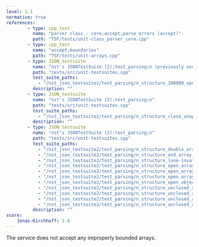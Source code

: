 ```yaml
---
level: 1.1
normative: true
references:
        - type: cpp_test
          name: "parser class - core;accept;parse errors (accept)"
          path: "TSF/tests/unit-class_parser_core.cpp"
        - type: cpp_test
          name: "accept;boundaries"
          path: "TSF/tests/unit-arrays.cpp"
        - type: JSON_testsuite
          name: "nst's JSONTestSuite (2);test_parsing;n (previously overflowed)"
          path: "tests/src/unit-testsuites.cpp"
          test_suite_paths:
            - "/nst_json_testsuite2/test_parsing/n_structure_100000_opening_arrays.json"
          description: ""
        - type: JSON_testsuite
          name: "nst's JSONTestSuite (2);test_parsing;n"
          path: "tests/src/unit-testsuites.cpp"
          test_suite_paths:
            - "/nst_json_testsuite2/test_parsing/n_structure_close_unopened_array.json"
          description: ""
        - type: JSON_testsuite
          name: "nst's JSONTestSuite (2);test_parsing;n"
          path: "tests/src/unit-testsuites.cpp"
          test_suite_paths:
            - "/nst_json_testsuite2/test_parsing/n_structure_double_array.json"
            - "/nst_json_testsuite2/test_parsing/n_structure_end_array.json"
            - "/nst_json_testsuite2/test_parsing/n_structure_lone-invalid-utf-8.json"
            - "/nst_json_testsuite2/test_parsing/n_structure_open_array_apostrophe.json"
            - "/nst_json_testsuite2/test_parsing/n_structure_open_array_comma.json"
            - "/nst_json_testsuite2/test_parsing/n_structure_open_array_open_object.json"   
            - "/nst_json_testsuite2/test_parsing/n_structure_open_object_close_array.json"
            - "/nst_json_testsuite2/test_parsing/n_structure_unclosed_array.json"
            - "/nst_json_testsuite2/test_parsing/n_structure_unclosed_array_partial_null.json"
            - "/nst_json_testsuite2/test_parsing/n_structure_unclosed_array_unfinished_false.json"
            - "/nst_json_testsuite2/test_parsing/n_structure_unclosed_array_unfinished_true.json"
          description: ""
score:
    Jonas-Kirchhoff: 1.0
---
```


The service does not accept any improperly bounded arrays.